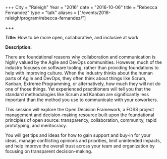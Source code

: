 +++ 
City = "Raleigh" 
Year = "2016" 
date = "2016-10-06" 
title = "Rebecca Fernandez" 
type = "talk" 
aliases = ["/events/2016-raleigh/program/rebecca-fernandez/"]

+++
<div class="span-15  ">
  <div class="span-15  last ">
  <p><strong>Title:</strong>
How to be more open, collaborative, and inclusive at work</p>

<p><strong>Description:</strong></p>
<p>There are foundational reasons why collaboration and communication is highly valued by the Agile and DevOps communities. However, much of the industry focuses on software tooling, rather than providing foundations to help with improving culture. When the industry thinks about the human parts of Agile and DevOps, they often think about things like Scrum, Kanban, Extreme Programming, or alternatively, how much they will not do one of those things. Yet experienced practitioners will tell you that the standard methodologies like Scrum and Kanban are significantly less important than the method you use to communicate with your coworkers.
</p><p>
This session will explore the Open Decision Framework, a FOSS project management and decision-making resource built upon the foundational principles of open source:  transparency, collaboration, community, rapid prototyping, and meritocracy. 
</p><p>
You will get tips and ideas for how to gain support and buy-in for your ideas, manage conflicting opinions and priorities, limit unintended impacts, and help improve the overall trust across your team and organization by focusing on transparent decision-making. 
</p>
  </div>
</div>
